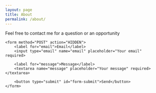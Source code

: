```yaml
---
layout: page
title: About
permalink: /about/
---
```

<div id="contact-form">
	<p>Feel free to contact me for a question or an opportunity</p>

	<form method="POST" action="HIDDEN">
		<label for="email">Email</label>
		<input type="email" name="email" placeholder="Your email" required>

		<label for="message">Message</label>
		<textarea name="message" placeholder="Your message" required></textarea>

		<button type="submit" id="form-submit">Send</button>
	</form>
</div>